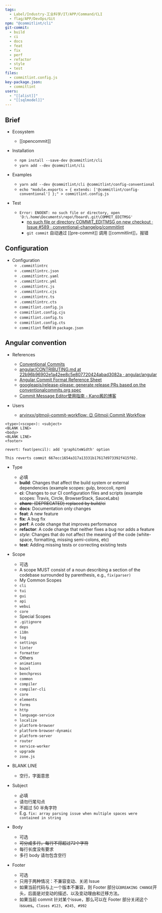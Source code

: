 ```yaml
---
tags:
  - Label/Industry-工业科学/IT/APP/Command/CLI
  - flag/APP/DevOps/Git
npm: "@commitlint/cli"
git-commit:
  - build
  - ci
  - docs
  - feat
  - fix
  - perf
  - refactor
  - style
  - test
files:
  - commitlint.config.js
key-package.json:
  - commitlint
users:
  - "[[alist]]"
  - "[[sqlmodel]]"
---
```


## Brief

- Ecosystem
    - [[opencommit]]

- Installation
    - `npm install --save-dev @commitlint/cli`
    - `yarn add --dev @commitlint/cli`

- Examples
    - `yarn add --dev @commitlint/cli @commitlint/config-conventional`
    - `echo "module.exports = { extends: ['@commitlint/config-conventional'] };" > commitlint.config.js`

- Test
    - `Error: ENOENT: no such file or directory, open 'D:\.home\Documents\repo\fboard\.git\COMMIT_EDITMSG'`
        - [no such file or directory COMMIT\_EDITMSG on new checkout · Issue #589 · conventional-changelog/commitlint](https://github.com/conventional-changelog/commitlint/issues/589)
        - `git commit` 自动通过 [[pre-commit]] 调用 [[commitlint]]，报错

## Configuration

- Configuration
    - `.commitlintrc`
    - `.commitlintrc.json`
    - `.commitlintrc.yaml`
    - `.commitlintrc.yml`
    - `.commitlintrc.js`
    - `.commitlintrc.cjs`
    - `.commitlintrc.ts`
    - `.commitlintrc.cts`
    - `commitlint.config.js`
    - `commitlint.config.cjs`
    - `commitlint.config.ts`
    - `commitlint.config.cts`
    - `commitlint` field in `package.json`


## Angular convention

- References
    - [Conventional Commits](https://www.conventionalcommits.org)
    - [angular/CONTRIBUTING.md at 22b96b96902e1a42ee8c5e807720424abad3082a · angular/angular](https://github.com/angular/angular/blob/22b96b9/CONTRIBUTING.md#-commit-message-guidelines)
    - [Angular Commit Format Reference Sheet](https://gist.github.com/brianclements/841ea7bffdb01346392c)
    - [googleapis/release-please: generate release PRs based on the conventionalcommits.org spec](https://github.com/googleapis/release-please)
    - [Commit Message Editor使用指南 - Kano酱的博客](https://kanochan.net/archives/3370.html)

- Users
    - [arvinxx/gitmoji-commit-workflow: 😉 Gitmoji Commit Workflow](https://github.com/arvinxx/gitmoji-commit-workflow)

```
<type>(<scope>): <subject>
<BLANK LINE>
<body>
<BLANK LINE>
<footer>
```

```revert 固定格式
revert: feat(pencil): add 'graphiteWidth' option

This reverts commit 667ecc1654a317a13331b17617d973392f415f02.
```

- Type
    - 必填
    - **build**: Changes that affect the build system or external dependencies (example scopes: gulp, broccoli, npm)
    - **ci**: Changes to our CI configuration files and scripts (example scopes: Travis, Circle, BrowserStack, SauceLabs)
    - ~~**chore**: (DEPRECATED) replaced by build/ci~~
    - **docs**: Documentation only changes
    - **feat**: A new feature
    - **fix**: A bug fix
    - **perf**: A code change that improves performance
    - **refactor**: A code change that neither fixes a bug nor adds a feature
    - *style*: Changes that do not affect the meaning of the code (white-space, formatting, missing semi-colons, etc)
    - **test**: Adding missing tests or correcting existing tests

- Scope
    - 可选
    - A scope MUST consist of a noun describing a section of the codebase surrounded by parenthesis, e.g., `fix(parser)`
    - My Common Scopes
    - `cli`
    - `tui`
    - `gui`
    - `api`
    - `webui`
    - `core`
    - Special Scopes
    - `.gitignore`
    - `deps`
    - `i18n`
    - `log`
    - `settings`
    - `linter`
    - `formatter`
    - Others
    - `animations`
    - `bazel`
    - `benchpress`
    - `common`
    - `compiler`
    - `compiler-cli`
    - `core`
    - `elements`
    - `forms`
    - `http`
    - `language-service`
    - `localize`
    - `platform-browser`
    - `platform-browser-dynamic`
    - `platform-server`
    - `router`
    - `service-worker`
    - `upgrade`
    - `zone.js`

- BLANK LINE
    - 空行，字面意思

- Subject
    - 必填
    - 请勿行尾句点
    - 不超过 50 半角字符
    - E.g. `fix: array parsing issue when multiple spaces were contained in string`

- Body
    - 可选
    - ~~可分成多行，每行不得超过72个字符~~
    - 每行长度没有要求
    - 多行 body 请勿包含空行

- Footer
    - 可选
    - 只用于两种情况：不兼容变动、关闭 Issue
    - 如果当前代码与上一个版本不兼容，则 Footer 部分以`BREAKING CHANGE`开头，后面是对变动的描述、以及变动理由和迁移方法。
    - 如果当前 commit 针对某个issue，那么可以在 Footer 部分关闭这个 issues。`Closes #123, #245, #992`
